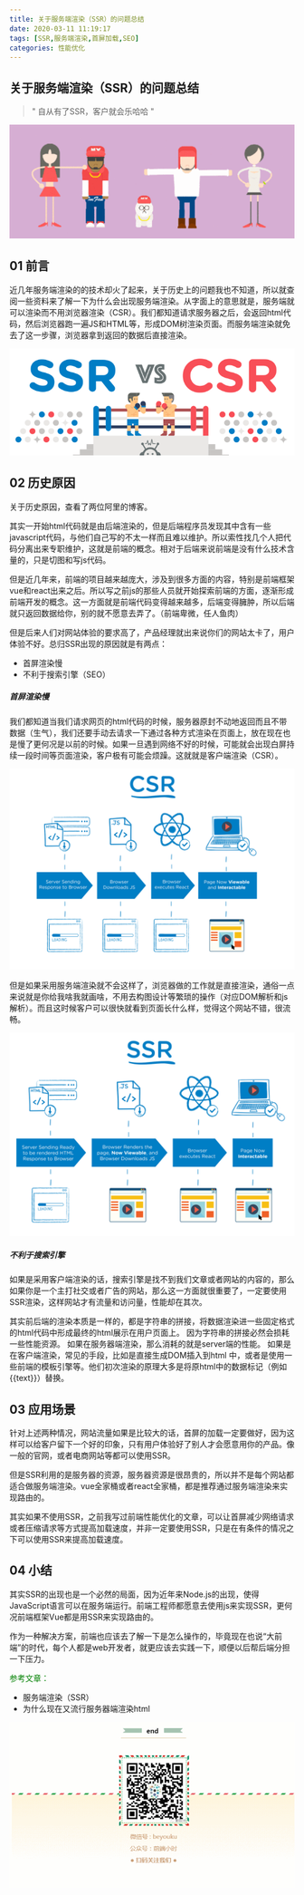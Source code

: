```yaml
---
title: 关于服务端渲染（SSR）的问题总结
date: 2020-03-11 11:19:17
tags: [SSR,服务端渲染,首屏加载,SEO]
categories: 性能优化
---
```


## 关于服务端渲染（SSR）的问题总结

> " 自从有了SSR，客户就会乐哈哈 "

![](../common/1.gif)



## 01 前言



近几年服务端渲染的的技术却火了起来，关于历史上的问题我也不知道，所以就查阅一些资料来了解一下为什么会出现服务端渲染。从字面上的意思就是，服务端就可以渲染而不用浏览器渲染（CSR）。我们都知道请求服务器之后，会返回html代码，然后浏览器跑一遍JS和HTML等，形成DOM树渲染页面。而服务端渲染就免去了这一步骤，浏览器拿到返回的数据后直接渲染。

![](./img/1.png)



## 02 历史原因



关于历史原因，查看了两位阿里的博客。

其实一开始html代码就是由后端渲染的，但是后端程序员发现其中含有一些javascript代码，与他们自己写的不太一样而且难以维护。所以索性找几个人把代码分离出来专职维护，这就是前端的概念。相对于后端来说前端是没有什么技术含量的，只是切图和写js代码。

但是近几年来，前端的项目越来越庞大，涉及到很多方面的内容，特别是前端框架vue和react出来之后。所以写之前js的那些人员就开始探索前端的方面，逐渐形成前端开发的概念。这一方面就是前端代码变得越来越多，后端变得臃肿，所以后端就只返回数据给你，别的就不愿意去弄了。（前端卑微，任人鱼肉）

但是后来人们对网站体验的要求高了，产品经理就出来说你们的网站太卡了，用户体验不好。总归SSR出现的原因就是有两点：

- 首屏渲染慢
- 不利于搜索引擎（SEO）



##### **首屏渲染慢**

我们都知道当我们请求网页的html代码的时候，服务器原封不动地返回而且不带数据（生气），我们还要手动去请求一下通过各种方式渲染在页面上，放在现在也是慢了更何况是以前的时候。如果一旦遇到网络不好的时候，可能就会出现白屏持续一段时间等页面渲染，客户极有可能会烦躁。这就就是客户端渲染（CSR）。

![](./img/2.png)

但是如果采用服务端渲染就不会这样了，浏览器做的工作就是直接渲染，通俗一点来说就是你给我啥我就画啥，不用去构图设计等繁琐的操作（对应DOM解析和js解析）。而且这时候客户可以很快就看到页面长什么样，觉得这个网站不错，很流畅。

![](./img/3.png)



##### **不利于搜索引擎**

如果是采用客户端渲染的话，搜索引擎是找不到我们文章或者网站的内容的，那么如果你是一个主打社交或者广告的网站，那么这一方面就很重要了，一定要使用SSR渲染，这样网站才有流量和访问量，性能却在其次。

其实前后端的渲染本质是一样的，都是字符串的拼接，将数据渲染进一些固定格式的html代码中形成最终的html展示在用户页面上。  因为字符串的拼接必然会损耗一些性能资源。 如果在服务器端渲染，那么消耗的就是server端的性能。 如果是在客户端渲染，常见的手段，比如是直接生成DOM插入到html 中，或者是使用一些前端的模板引擎等。他们初次渲染的原理大多是将原html中的数据标记（例如{{text}}）替换。



## 03 应用场景



针对上述两种情况，网站流量如果是比较大的话，首屏的加载一定要做好，因为这样可以给客户留下一个好的印象，只有用户体验好了别人才会愿意用你的产品。像一般的官网，或者电商网站等都可以使用SSR。

但是SSR利用的是服务器的资源，服务器资源是很昂贵的，所以并不是每个网站都适合做服务端渲染。vue全家桶或者react全家桶，都是推荐通过服务端渲染来实现路由的。

其实如果不使用SSR，之前我写过前端性能优化的文章，可以让首屏减少网络请求或者压缩请求等方式提高加载速度，并非一定要使用SSR，只是在有条件的情况之下可以使用SSR来提高加载速度。



## 04 小结



其实SSR的出现也是一个必然的局面，因为近年来Node.js的出现，使得JavaScript语言可以在服务端运行。前端工程师都愿意去使用js来实现SSR，更何况前端框架Vue都是用SSR来实现路由的。

作为一种解决方案，前端也应该去了解一下是怎么操作的，毕竟现在也说“大前端”的时代，每个人都是web开发者，就更应该去实践一下，顺便以后帮后端分担一下压力。



<font color="green">参考文章：</font>

- 服务端渲染（SSR）
- 为什么现在又流行服务器端渲染html



![](../common/2.gif)
